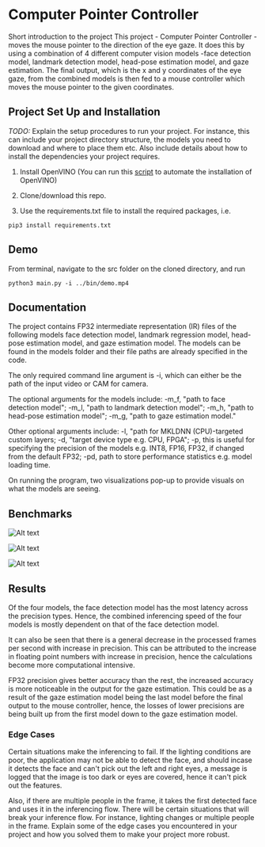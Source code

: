 # Computer Pointer Controller

Short introduction to the project
This project - Computer Pointer Controller - moves the mouse pointer to the direction of the eye gaze. It does this by using a combination of 4 different computer vision models -face detection model, landmark detection model, head-pose estimation model, and gaze estimation. The final output, which is the x and y coordinates of the eye gaze, from the combined models is then fed to a mouse controller which moves the mouse pointer to the given coordinates.

## Project Set Up and Installation
*TODO:* Explain the setup procedures to run your project. For instance, this can include your project directory structure, the models you need to download and where to place them etc. Also include details about how to install the dependencies your project requires.

1. Install OpenVINO (You can run this [script](https://github.com/Tob-iee/OpenVINO_installation) to automate the installation of OpenVINO)

2. Clone/download this repo.

3. Use the requirements.txt file to install the required packages, i.e.
```
pip3 install requirements.txt
```

## Demo

From terminal, navigate to the src folder on the cloned directory, and run
```
python3 main.py -i ../bin/demo.mp4
```

## Documentation

The project contains FP32 intermediate representation (IR) files of the following models face detection model, landmark regression model, head-pose estimation model, and gaze estimation model. The models can be found in the models folder and their file paths are already specified in the code. 

The only required command line argument is -i, which can either be the path of the input video or CAM for camera. 

The optional arguments for the models include: -m_f, "path to face detection model"; -m_l, "path to landmark detection model"; -m_h, "path to head-pose estimation model"; -m_g, "path to gaze estimation model." 

Other optional arguments include: -l, "path for MKLDNN (CPU)-targeted custom layers; -d, "target device type e.g. CPU, FPGA"; -p, this is useful for specifying the precision of the models e.g. INT8, FP16, FP32, if changed from the default FP32; -pd, path to store performance statistics e.g. model loading time. 

On running the program, two visualizations pop-up to provide visuals on what the models are seeing. 

## Benchmarks
![Alt text](https://github.com/ajudges/mouseController/blob/master/bin/Inference%20Time.png)

![Alt text](https://github.com/ajudges/mouseController/blob/master/bin/FPS.png)

![Alt text](https://github.com/ajudges/mouseController/blob/master/bin/Model%20load%20time.png)

## Results

Of the four models, the face detection model has the most latency across the precision types. Hence, the combined inferencing speed of the four models is mostly dependent on that of the face detection model. 

It can also be seen that there is a general decrease in the processed frames per second with increase in precision. This can be attributed to the increase in floating point numbers with increase in precision, hence the calculations become more computational intensive.

FP32 precision gives better accuracy than the rest, the increased accuracy is more noticeable in the output for the gaze estimation. This could be as a result of the gaze estimation model being the last model before the final output to the mouse controller, hence, the losses of lower precisions are being built up from the first model down to the gaze estimation model.

### Edge Cases

Certain situations make the inferencing to fail. If the lighting conditions are poor, the application may not be able to detect the face, and should incase it detects the face and can't pick out the left and right eyes, a message is logged that the image is too dark or eyes are covered, hence it can't pick out the features.

Also, if there are multiple people in the frame, it takes the first detected face and uses it in the inferencing flow.
There will be certain situations that will break your inference flow. For instance, lighting changes or multiple people in the frame. Explain some of the edge cases you encountered in your project and how you solved them to make your project more robust.
